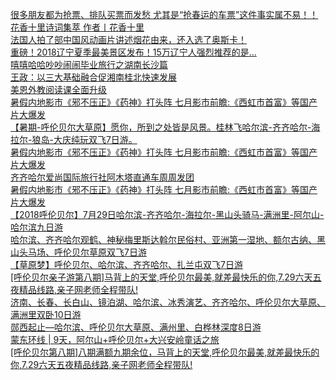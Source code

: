   
[很多朋友都为抢票、排队买票而发愁 尤其是“抢春运的车票”这件事实属不易！！](http://www.dianyue.me/archives/988/j2rkqv0uy398zgh4/)  
[花香十里诗词集萃  作者〡花香十里](http://www.dianyue.me/archives/696/gx6tswhik2n73y0z/)  
[法国人拍了部中国风动画片讲述烟花由来，还入选了奥斯卡！](http://www.dianyue.me/archives/035/n7lobwq5evj7b7q6/)  
[重磅！2018辽宁夏季最美景区发布！15万辽宁人强烈推荐的是...](http://www.dianyue.me/archives/594/cuilj7bikicgkdg8/)  
[嘻嘻哈哈吵吵闹闹毕业旅行之湖南长沙篇](http://www.dianyue.me/archives/807/4cojlasi4eltsv11/)  
[王政：以三大基础融合促湘南桂北快速发展](http://www.dianyue.me/archives/940/xxziyds7n8ftql5p/)  
[美恩外教阅读课全面升级](http://www.dianyue.me/archives/564/gh7yi46lpxd4xvva/)  
[暑假内地影市《邪不压正》《药神》打头阵 七月影市前瞻:《西虹市首富》等国产片大爆发](http://www.dianyue.me/archives/546/c0fsywfm7yqs5yll/)  
[【暑期-呼伦贝尔大草原】愿你，所到之处皆是风景。桂林飞哈尔滨-齐齐哈尔-海拉尔-狼岛-大庆纯玩双飞7日游。](http://www.dianyue.me/archives/531/nro2sdnw9s8gxyar/)  
[暑假内地影市《邪不压正》《药神》打头阵 七月影市前瞻:《西虹市首富》等国产片大爆发](http://www.dianyue.me/archives/545/s5gce7ndi0k7cm3j/)  
[齐齐哈尔爱尚国际旅行社阿木塔直通车周周发团](http://www.dianyue.me/archives/642/nuotif4ttdmjtzcg/)  
[暑假内地影市《邪不压正》《药神》打头阵 七月影市前瞻:《西虹市首富》等国产片大爆发](http://www.dianyue.me/archives/548/pwye4vshb5qa85ua/)  
[【2018呼伦贝尔】7月29日哈尔滨-齐齐哈尔-海拉尔-黑山头骑马-满洲里-阿尔山-哈尔滨九日游](http://www.dianyue.me/archives/680/gha6lv1g0k5vzsbx/)  
[哈尔滨、齐齐哈尔观鹤、神秘梅里斯达斡尔民俗村、亚洲第一湿地、额尔古纳、黑山头马场、呼伦贝尔草原双飞7日游](http://www.dianyue.me/archives/702/ok8wak2x60vcxsqw/)  
[【草原梦】呼伦贝尔、哈尔滨、齐齐哈尔、扎兰屯双飞7日游](http://www.dianyue.me/archives/490/7so1nab3x6e3r9wr/)  
[[呼伦贝尔亲子游第八期]马背上的天堂,呼伦贝尔最美,就差最快乐的你,7.29六天五夜精品线路,亲子网老师全程带队!](http://www.dianyue.me/archives/941/3bmbvpt1jwpl4ozn/)  
[济南、长春、长白山、镜泊湖、哈尔滨、冰秀演艺、齐齐哈尔、呼伦贝尔大草原、满洲里双卧10日游](http://www.dianyue.me/archives/253/vg005ky2pvj71mqh/)  
[郧西起止—哈尔滨、呼伦贝尔大草原、满州里、白桦林深度8日游](http://www.dianyue.me/archives/118/rtybit75vxremm4d/)  
[蒙东环线 | 9天，阿尔山+呼伦贝尔+大兴安岭童话之旅](http://www.dianyue.me/archives/563/pb79f3iecifkx066/)  
[[呼伦贝尔第八期]八期满额九期余位，马背上的天堂,呼伦贝尔最美,就差最快乐的你,7.29六天五夜精品线路,亲子网老师全程带队!](http://www.dianyue.me/archives/942/ot66epj7s8fm2fos/)